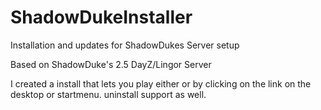 ShadowDukeInstaller
===================

Installation and updates for ShadowDukes Server setup

Based on ShadowDuke's 2.5 DayZ/Lingor Server

I created a install that lets you play either or by clicking on the link on the desktop or startmenu.  uninstall support as well.